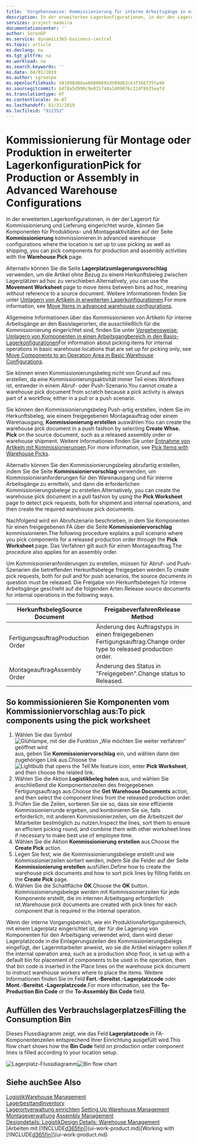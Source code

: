 ```yaml
---
title: 'Vorgehensweise: Kommissionierung für interne Arbeitsgänge in erweiterter Lagerkonfigurationen | Microsoft Docs'
description: In der erweiterten Lagerkonfigurationen, in der der Lagerort für Kommissionierung und Lieferung eingerichtet wurde, können Sie Komponenten für Produktions- und Montageaktivitäten auf der Seite **Kommissionierung** kommissionieren.
services: project-madeira
documentationcenter: ''
author: SorenGP
ms.service: dynamics365-business-central
ms.topic: article
ms.devlang: na
ms.tgt_pltfrm: na
ms.workload: na
ms.search.keywords: ''
ms.date: 04/01/2019
ms.author: sgroespe
ms.openlocfilehash: 581098d88ae66800692d509d83c63f3867355a90
ms.sourcegitcommit: bd78a5d990c9e83174da1409076c22df8b35eafd
ms.translationtype: HT
ms.contentlocale: de-AT
ms.lasthandoff: 03/31/2019
ms.locfileid: "912352"
---
```

# <a name="pick-for-production-or-assembly-in-advanced-warehouse-configurations"></a><span data-ttu-id="5c229-103">Kommissionierung für Montage oder Produktion in erweiterter Lagerkonfiguration</span><span class="sxs-lookup"><span data-stu-id="5c229-103">Pick for Production or Assembly in Advanced Warehouse Configurations</span></span>
<span data-ttu-id="5c229-104">In der erweiterten Lagerkonfigurationen, in der der Lagerort für Kommissionierung und Lieferung eingerichtet wurde, können Sie Komponenten für Produktions- und Montageaktivitäten auf der Seite **Kommissionierung** kommissionieren.</span><span class="sxs-lookup"><span data-stu-id="5c229-104">In advanced warehouse configurations where the location is set up to use picking as well as shipping, you can pick components for production and assembly activities with the **Warehouse Pick** page.</span></span>  

<span data-ttu-id="5c229-105">Alternativ können Sie die Seite **Lagerplatzumlagerungsvorschlag** verwenden, um die Artikel ohne Bezug zu einem Herkunftsbeleg zwischen Lagerplätzen ad hoc zu verschieben.</span><span class="sxs-lookup"><span data-stu-id="5c229-105">Alternatively, you can use the **Movement Worksheet** page to move items between bins ad hoc, meaning without reference to a source document.</span></span> <span data-ttu-id="5c229-106">Weitere Informationen finden Sie unter [Umlagern von Artikeln in erweiterten Lagerkonfigurationen](warehouse-how-to-move-items-in-advanced-warehousing.md).</span><span class="sxs-lookup"><span data-stu-id="5c229-106">For more information, see [Move Items in advanced warehouse configurations](warehouse-how-to-move-items-in-advanced-warehousing.md).</span></span>  

<span data-ttu-id="5c229-107">Allgemeine Informationen über das Kommissionieren von Artikeln für interne Arbeitsgänge an den Basislagerorten, die ausschließlich für die Kommissionierung eingerichtet sind, finden Sie unter [Vorgehensweise: Umlagern von Komponenten in einen Arbeitsgangbereich in den Basis-Lagerkonfigurationen](warehouse-how-to-move-components-to-an-operation-area-in-basic-warehousing.md)</span><span class="sxs-lookup"><span data-stu-id="5c229-107">For information about picking items for internal operations in basic warehouse locations that are set up for picking only, see [Move Components to an Operation Area in Basic Warehouse Configurations](warehouse-how-to-move-components-to-an-operation-area-in-basic-warehousing.md).</span></span>  

<span data-ttu-id="5c229-108">Sie können einen Kommissionierungsbeleg nicht von Grund auf neu erstellen, da eine Kommissionierungsaktivität immer Teil eines Workflows ist, entweder in einem Abruf- oder Push-Szenario.</span><span class="sxs-lookup"><span data-stu-id="5c229-108">You cannot create a warehouse pick document from scratch because a pick activity is always part of a workflow, either in a pull or a push scenario.</span></span>  

<span data-ttu-id="5c229-109">Sie können den Kommissionierungsbeleg Push-artig erstellen, indem Sie im Herkunftsbeleg, wie einem freigegebenen Montageauftrag oder einem Warenausgang, **Kommissionierung erstellen** auswählen.</span><span class="sxs-lookup"><span data-stu-id="5c229-109">You can create the warehouse pick document in a push fashion by selecting **Create Whse. Pick** on the source document, such as a released assembly order or warehouse shipment.</span></span> <span data-ttu-id="5c229-110">Weitere Informationen finden Sie unter [Entnahme von Artikeln mit Kommissionierungen](warehouse-how-to-pick-items-for-warehouse-shipment.md).</span><span class="sxs-lookup"><span data-stu-id="5c229-110">For more information, see [Pick Items with Warehouse Picks](warehouse-how-to-pick-items-for-warehouse-shipment.md).</span></span>  

<span data-ttu-id="5c229-111">Alternativ können Sie den Kommissionierungsbeleg abrufartig erstellen, indem Sie die Seite **Kommissioniervorschlag** verwenden, um Kommissionieranforderungen für den Warenausgang und für interne Arbeitsgänge zu ermitteln, und dann die erforderlichen Kommissionierungsbelege zu erstellen.</span><span class="sxs-lookup"><span data-stu-id="5c229-111">Alternatively, you can create the warehouse pick document in a pull fashion by using the **Pick Worksheet** page to detect pick requests, both for shipment and internal operations, and then create the required warehouse pick documents.</span></span>  

<span data-ttu-id="5c229-112">Nachfolgend wird ein Abrufszenario beschrieben, in dem Sie Komponenten für einen freigegebenen FA über die Seite **Kommissioniervorschlag** kommissionieren.</span><span class="sxs-lookup"><span data-stu-id="5c229-112">The following procedure explains a pull scenario where you pick components for a released production order through the **Pick Worksheet** page.</span></span> <span data-ttu-id="5c229-113">Das Verfahren gilt auch für einen Montageauftrag.</span><span class="sxs-lookup"><span data-stu-id="5c229-113">The procedure also applies for an assembly order.</span></span>  

<span data-ttu-id="5c229-114">Um Kommissionieranforderungen zu erstellen, müssen für Abruf- und Push-Szenarien die betreffenden Herkunftsbelege freigegeben werden.</span><span class="sxs-lookup"><span data-stu-id="5c229-114">To create pick requests, both for pull and for push scenarios, the source documents in question must be released.</span></span> <span data-ttu-id="5c229-115">Die Freigabe von Herkunftsbelegen für interne Arbeitsgänge geschieht auf die folgenden Arten.</span><span class="sxs-lookup"><span data-stu-id="5c229-115">Release source documents for internal operations in the following ways.</span></span>  

|<span data-ttu-id="5c229-116">Herkunftsbeleg</span><span class="sxs-lookup"><span data-stu-id="5c229-116">Source Document</span></span>|<span data-ttu-id="5c229-117">Freigabeverfahren</span><span class="sxs-lookup"><span data-stu-id="5c229-117">Release Method</span></span>|  
|---------------------|--------------------|  
|<span data-ttu-id="5c229-118">Fertigungsauftrag</span><span class="sxs-lookup"><span data-stu-id="5c229-118">Production Order</span></span>|<span data-ttu-id="5c229-119">Änderung des Auftragstyps in einen freigegebenen Fertigungsauftrag.</span><span class="sxs-lookup"><span data-stu-id="5c229-119">Change order type to released production order.</span></span>|  
|<span data-ttu-id="5c229-120">Montageauftrag</span><span class="sxs-lookup"><span data-stu-id="5c229-120">Assembly Order</span></span>|<span data-ttu-id="5c229-121">Änderung des Status in "Freigegeben".</span><span class="sxs-lookup"><span data-stu-id="5c229-121">Change status to Released.</span></span>|  

## <a name="to-pick-components-using-the-pick-worksheet"></a><span data-ttu-id="5c229-122">So kommissionieren Sie Komponenten vom Kommissioniervorschlag aus:</span><span class="sxs-lookup"><span data-stu-id="5c229-122">To pick components using the pick worksheet</span></span>  
1.  <span data-ttu-id="5c229-123">Wählen Sie das Symbol ![Glühlampe, mit der die Funktion „Wie möchten Sie weiter verfahren“ geöffnet wird](media/ui-search/search_small.png "Wie möchten Sie weiter verfahren?") aus, geben Sie **Kommissioniervorschlag** ein, und wählen dann den zugehörigen Link aus.</span><span class="sxs-lookup"><span data-stu-id="5c229-123">Choose the ![Lightbulb that opens the Tell Me feature](media/ui-search/search_small.png "Tell me what you want to do") icon, enter **Pick Worksheet**, and then choose the related link.</span></span>  
2.  <span data-ttu-id="5c229-124">Wählen Sie die Aktion **Logistikbeleg holen** aus, und wählen Sie anschließend die Komponentenzeilen des freigegebenen Fertigungsauftrags aus.</span><span class="sxs-lookup"><span data-stu-id="5c229-124">Choose the **Get Warehouse Documents** action, and then select the component lines from the released production order.</span></span>  
3.  <span data-ttu-id="5c229-125">Prüfen Sie die Zeilen, sortieren Sie sie so, dass sie eine effiziente Kommissionierrunde ergeben, und kombinieren Sie sie, falls erforderlich, mit anderen Kommissionierzeilen, um die Arbeitszeit der Mitarbeiter bestmöglich zu nutzen.</span><span class="sxs-lookup"><span data-stu-id="5c229-125">Inspect the lines, sort them to ensure an efficient picking round, and combine them with other worksheet lines if necessary to make best use of employee time.</span></span>  
4.  <span data-ttu-id="5c229-126">Wählen Sie die Aktion **Kommissionierung erstellen** aus.</span><span class="sxs-lookup"><span data-stu-id="5c229-126">Choose the **Create Pick** action.</span></span>  
5.  <span data-ttu-id="5c229-127">Legen Sie fest, wie die Kommissionierungsbelege erstellt und wie Kommissionierzeilen sortiert werden, indem Sie die Felder auf der Seite **Kommissionierung erstellen** ausfüllen.</span><span class="sxs-lookup"><span data-stu-id="5c229-127">Define how to create the warehouse pick documents and how to sort pick lines by filling fields on the **Create Pick** page.</span></span>  
6.  <span data-ttu-id="5c229-128">Wählen Sie die Schaltfläche **OK**.</span><span class="sxs-lookup"><span data-stu-id="5c229-128">Choose the **OK** button.</span></span> <span data-ttu-id="5c229-129">Kommissionierungsbelege werden mit Kommissionierzeilen für jede Komponente erstellt, die im internen Arbeitsgang erforderlich ist.</span><span class="sxs-lookup"><span data-stu-id="5c229-129">Warehouse pick documents are created with pick lines for each component that is required in the internal operation.</span></span>  

<span data-ttu-id="5c229-130">Wenn der interne Vorgangsbereich, wie ein Produktionsfertigungsbereich, mit einem Lagerplatz eingerichtet ist, der für die Lagerung von Komponenten für den Arbeitsgang verwendet wird, dann wird dieser Lagerplatzcode in die Einlagerungszeilen des Kommissionierungsbelegs eingefügt, der Lagermitarbeiter anweist, wo sie die Artikel einlagern sollen.</span><span class="sxs-lookup"><span data-stu-id="5c229-130">If the internal operation area, such as a production shop floor, is set up with a default bin for placement of components to be used in the operation, then that bin code is inserted in the Place lines on the warehouse pick document to instruct warehouse workers where to place the items.</span></span> <span data-ttu-id="5c229-131">Weitere Informationen finden Sie im Feld **Fert.-Bereitst.-Lagerplatzcode** oder **Mont.-Bereitst.-Lagerplatzcode**.</span><span class="sxs-lookup"><span data-stu-id="5c229-131">For more information, see the **To-Production Bin Code** or the **To-Assembly Bin Code** field.</span></span>

## <a name="filling-the-consumption-bin"></a><span data-ttu-id="5c229-132">Auffüllen des Verbrauchslagerplatzes</span><span class="sxs-lookup"><span data-stu-id="5c229-132">Filling the Consumption Bin</span></span>
<span data-ttu-id="5c229-133">Dieses Flussdiagramm zeigt, wie das Feld **Lagerplatzcode** in FA-Komponentenzeilen entsprechend Ihrer Einrichtung ausgefüllt wird.</span><span class="sxs-lookup"><span data-stu-id="5c229-133">This flow chart shows how the **Bin Code** field on production order component lines is filled according to your location setup.</span></span>

<span data-ttu-id="5c229-134">![Lagerplatz-Flussdiagramm](media/binflow.png "Lagerfluss")</span><span class="sxs-lookup"><span data-stu-id="5c229-134">![Bin flow chart](media/binflow.png "BinFlow")</span></span>  

## <a name="see-also"></a><span data-ttu-id="5c229-135">Siehe auch</span><span class="sxs-lookup"><span data-stu-id="5c229-135">See Also</span></span>
[<span data-ttu-id="5c229-136">Logistik</span><span class="sxs-lookup"><span data-stu-id="5c229-136">Warehouse Management</span></span>](warehouse-manage-warehouse.md)  
[<span data-ttu-id="5c229-137">Lagerbesttand</span><span class="sxs-lookup"><span data-stu-id="5c229-137">Inventory</span></span>](inventory-manage-inventory.md)  
<span data-ttu-id="5c229-138">[Lagerortverwaltung einrichten](warehouse-setup-warehouse.md)   </span><span class="sxs-lookup"><span data-stu-id="5c229-138">[Setting Up Warehouse Management](warehouse-setup-warehouse.md)   </span></span>  
<span data-ttu-id="5c229-139">[Montageverwaltung](assembly-assemble-items.md)  </span><span class="sxs-lookup"><span data-stu-id="5c229-139">[Assembly Management](assembly-assemble-items.md)  </span></span>  
[<span data-ttu-id="5c229-140">Designdetails: Logistik</span><span class="sxs-lookup"><span data-stu-id="5c229-140">Design Details: Warehouse Management</span></span>](design-details-warehouse-management.md)  
<span data-ttu-id="5c229-141">[Arbeiten mit [!INCLUDE[d365fin](includes/d365fin_md.md)]](ui-work-product.md)</span><span class="sxs-lookup"><span data-stu-id="5c229-141">[Working with [!INCLUDE[d365fin](includes/d365fin_md.md)]](ui-work-product.md)</span></span>
